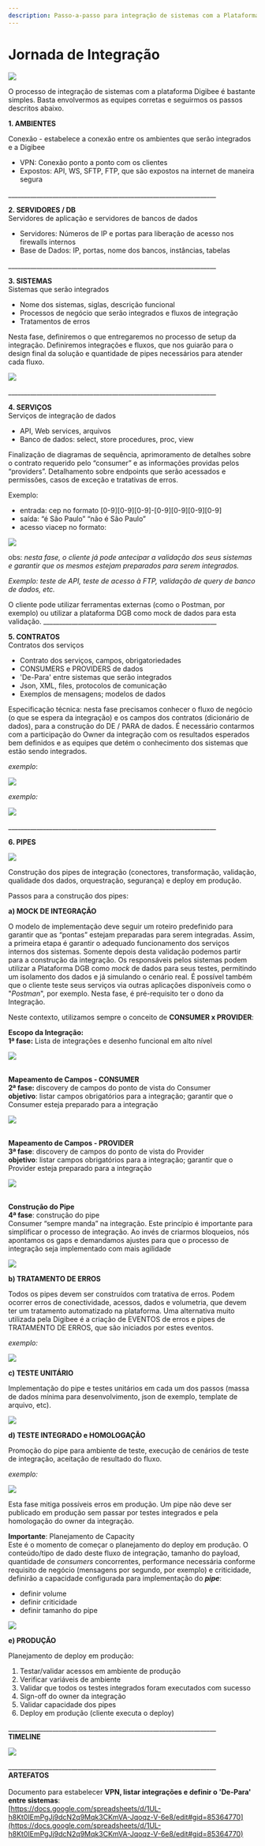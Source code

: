 ```yaml
---
description: Passo-a-passo para integração de sistemas com a Plataforma Digibee.
---
```


# Jornada de Integração

![](<../../.gitbook/assets/img1 (2).png>)

O processo de integração de sistemas com a plataforma Digibee é bastante simples. Basta envolvermos as equipes corretas e seguirmos os passos descritos abaixo.&#x20;

**1. AMBIENTES**

Conexão - estabelece a conexão entre os ambientes que serão integrados e a Digibee

* VPN: Conexão ponto a ponto com os clientes
* Expostos: API, WS, SFTP, FTP, que são expostos na internet de maneira segura

\_\_\_\_\_\_\_\_\_\_\_\_\_\_\_\_\_\_\_\_\_\_\_\_\_\_\_\_\_\_\_\_\_\_\_\_\_\_\_\_\_\_\_\_\_\_\_\_\_\_\_\_\_\_\_\_\_\_\_\_\_\_\_\_\_\_

**2. SERVIDORES / DB**\
Servidores de aplicação e servidores de bancos de dados

* Servidores: Números de IP e portas para liberação de acesso nos firewalls internos
* Base de Dados: IP, portas, nome dos bancos, instâncias, tabelas

\_\_\_\_\_\_\_\_\_\_\_\_\_\_\_\_\_\_\_\_\_\_\_\_\_\_\_\_\_\_\_\_\_\_\_\_\_\_\_\_\_\_\_\_\_\_\_\_\_\_\_\_\_\_\_\_\_\_\_\_\_\_\_\_\_\_

**3. SISTEMAS**\
Sistemas que serão integrados

* Nome dos sistemas, siglas, descrição funcional
* Processos de negócio que serão integrados e fluxos de integração
* Tratamentos de erros

Nesta fase, definiremos o que entregaremos no processo de setup da integração. Definiremos integrações e fluxos, que nos guiarão para o design final da solução e quantidade de pipes necessários para atender cada fluxo.

![](../../.gitbook/assets/img2.png)

\_\_\_\_\_\_\_\_\_\_\_\_\_\_\_\_\_\_\_\_\_\_\_\_\_\_\_\_\_\_\_\_\_\_\_\_\_\_\_\_\_\_\_\_\_\_\_\_\_\_\_\_\_\_\_\_\_\_\_\_\_\_\_\_\_\_

**4. SERVIÇOS**\
Serviços de integração de dados

* API, Web services, arquivos
* Banco de dados: select, store procedures, proc, view&#x20;

Finalização de diagramas de sequência, aprimoramento de detalhes sobre o contrato requerido pelo “consumer” e as informações providas pelos “providers”. Detalhamento sobre endpoints que serão acessados e permissões, casos de exceção e tratativas de erros.&#x20;

Exemplo:

* entrada: cep no formato \[0-9]\[0-9]\[0-9]-\[0-9]\[0-9]\[0-9]\[0-9]
* saída: “é São Paulo” “não é São Paulo”
* acesso viacep no formato:&#x20;

![](../../.gitbook/assets/img3.png)

obs: _nesta fase, o cliente já pode antecipar a validação dos seus sistemas e garantir que os mesmos estejam preparados para serem integrados._&#x20;

_Exemplo: teste de API, teste de acesso à FTP, validação de query de banco de dados, etc._

O cliente pode utilizar ferramentas externas (como o Postman, por exemplo) ou utilizar a plataforma DGB como mock de dados para esta validação. \_\_\_\_\_\_\_\_\_\_\_\_\_\_\_\_\_\_\_\_\_\_\_\_\_\_\_\_\_\_\_\_\_\_\_\_\_\_\_\_\_\_\_\_\_\_\_\_\_\_\_\_\_\_\_

**5. CONTRATOS**\
Contratos dos serviços

* Contrato dos serviços, campos, obrigatoriedades
* CONSUMERS e PROVIDERS de dados
* 'De-Para' entre sistemas que serão integrados
* Json, XML, files, protocolos de comunicação&#x20;
* Exemplos de mensagens; modelos de dados

Especificação técnica: nesta fase precisamos conhecer o fluxo de negócio (o que se espera da integração) e os campos dos contratos (dicionário de dados), para a construção do DE / PARA de dados. É necessário contarmos com a participação do Owner da integração com os resultados esperados bem definidos e as equipes que detém o conhecimento dos sistemas que estão sendo integrados.

_exemplo_:

![](../../.gitbook/assets/img4.png)

_exemplo:_&#x20;

![](../../.gitbook/assets/img5.png)

\_\_\_\_\_\_\_\_\_\_\_\_\_\_\_\_\_\_\_\_\_\_\_\_\_\_\_\_\_\_\_\_\_\_\_\_\_\_\_\_\_\_\_\_\_\_\_\_\_\_\_\_\_\_\_\_\_\_\_\_\_\_\_\_\_\_

**6. PIPES**&#x20;

![](../../.gitbook/assets/img6.png)

Construção dos pipes de integração (conectores, transformação, validação, qualidade dos dados, orquestração, segurança) e deploy em produção.

Passos para a construção dos pipes:

**a) MOCK DE INTEGRAÇÃO**

O modelo de implementação deve seguir um roteiro predefinido para garantir que as “pontas” estejam preparadas para serem integradas. Assim, a primeira etapa é garantir o adequado funcionamento dos serviços internos dos sistemas. Somente depois desta validação podemos partir para a construção da integração. Os responsáveis pelos sistemas podem utilizar a Plataforma DGB como _mock_ de dados para seus testes, permitindo um isolamento dos dados e já simulando o cenário real. É possível também que o cliente teste seus serviços via outras aplicações disponíveis como o "_Postman_", por exemplo. Nesta fase, é pré-requisito ter o dono da Integração.&#x20;

Neste contexto, utilizamos sempre o conceito de **CONSUMER x PROVIDER**:

**Escopo da Integração:**\
**1ª fase:** Lista de integrações e desenho funcional em alto nível&#x20;

![](../../.gitbook/assets/img7.png)

\
**Mapeamento de Campos - CONSUMER**\
**2ª fase:** discovery de campos do ponto de vista do Consumer\
**objetivo**: listar campos obrigatórios para a integração; garantir que o Consumer esteja preparado para a integração&#x20;

![](../../.gitbook/assets/img8.png)

\
**Mapeamento de Campos - PROVIDER**\
**3ª fase**: discovery de campos do ponto de vista do Provider\
**objetivo**: listar campos obrigatórios para a integração; garantir que o Provider esteja preparado para a integração&#x20;

![](../../.gitbook/assets/img9.png)

\
**Construção do Pipe**\
**4ª fase**: construção do pipe\
Consumer “sempre manda” na integração. Este princípio é importante para simplificar o processo de integração. Ao invés de criarmos bloqueios, nós apontamos os gaps e demandamos ajustes para que o processo de integração seja implementado com mais agilidade&#x20;

&#x20;

![](../../.gitbook/assets/img10.png)



**b) TRATAMENTO DE ERROS**

Todos os pipes devem ser construídos com tratativa de erros. Podem ocorrer erros de conectividade, acessos, dados e volumetria, que devem ter um tratamento automatizado na plataforma. Uma alternativa muito utilizada pela Digibee é a criação de EVENTOS de erros e pipes de TRATAMENTO DE ERROS, que são iniciados por estes eventos.

_exemplo:_

![](../../.gitbook/assets/img11.png)

**c) TESTE UNITÁRIO**

Implementação do pipe e testes unitários em cada um dos passos (massa de dados mínima para desenvolvimento, json de exemplo, template de arquivo, etc).

![](../../.gitbook/assets/img12.png)

**d) TESTE INTEGRADO e HOMOLOGAÇÃO**

Promoção do pipe para ambiente de teste, execução de cenários de teste de integração, aceitação de resultado do fluxo.

_exemplo:_

![](../../.gitbook/assets/img13.png)

Esta fase mitiga possíveis erros em produção. Um pipe não deve ser publicado em produção sem passar por testes integrados e pela homologação do owner da integração.

**Importante**: Planejamento de Capacity\
Este é o momento de começar o planejamento do deploy em produção. O conteúdo/tipo de dado deste fluxo de integração, tamanho do payload, quantidade de _consumers_ concorrentes, performance necessária conforme requisito de negócio (mensagens por segundo, por exemplo) e criticidade, definirão a capacidade configurada para implementação do _**pipe**_:

* definir volume
* definir criticidade
* definir tamanho do pipe

![](../../.gitbook/assets/img14.png)

**e) PRODUÇÃO**

Planejamento de deploy em produção:

1. Testar/validar acessos em ambiente de produção
2. Verificar variáveis de ambiente
3. Validar que todos os testes integrados foram executados com sucesso
4. Sign-off do owner da integração
5. Validar capacidade dos pipes
6. Deploy em produção (cliente executa o deploy)

\_\_\_\_\_\_\_\_\_\_\_\_\_\_\_\_\_\_\_\_\_\_\_\_\_\_\_\_\_\_\_\_\_\_\_\_\_\_\_\_\_\_\_\_\_\_\_\_\_\_\_\_\_\_\_\_\_\_\_\_\_\_\_\_\_\_\
**TIMELINE**

![](../../.gitbook/assets/img15.png)

\_\_\_\_\_\_\_\_\_\_\_\_\_\_\_\_\_\_\_\_\_\_\_\_\_\_\_\_\_\_\_\_\_\_\_\_\_\_\_\_\_\_\_\_\_\_\_\_\_\_\_\_\_\_\_\_\_\_\_\_\_\_\_\_\_\_\
**ARTEFATOS**\
\
Documento para estabelecer **VPN, listar integrações e definir o 'De-Para' entre sistemas**:\
[https://docs.google.com/spreadsheets/d/1UL-h8Kt0IEmPgJj9dcN2q9Mqk3CKmVA-Jqoqz-V-6e8/edit#gid=85364770](https://docs.google.com/spreadsheets/d/1UL-h8Kt0IEmPgJj9dcN2q9Mqk3CKmVA-Jqoqz-V-6e8/edit#gid=85364770)
